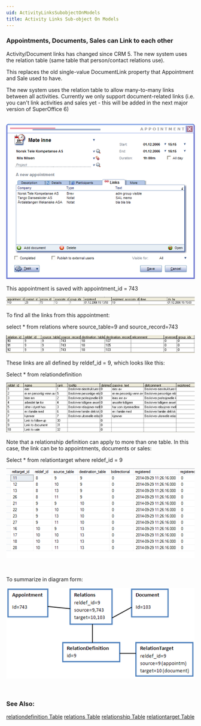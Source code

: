 ```yaml
---
uid: ActivityLinksSubobjectOnModels
title: Activity Links Sub-object On Models
---
```


### Appointments, Documents, Sales can Link to each other

Activity/Document links has changed since CRM 5. The new system uses the relation table (same table that person/contact relations use).

This replaces the old single-value DocumentLink property that Appointment and Sale used to have.

The new system uses the relation table to allow many-to-many links between all activities. Currently we only support document-related links (i.e. you can't link activities and sales yet - this will be added in the next major version of SuperOffice 6)

 ![](../Images/ScreenCap4.png)

This appointment is saved with appointment\_id = 743

![](../Images/LinksAppointmentRecord.png)

To find all the links from this appointment:

select \* from relations where source\_table=9 and source\_record=743

![](../Images/LinksRelations.png)

These links are all defined by reldef\_id = 9, which looks like this:

Select \* from relationdefinition

![](../Images/LinksRelDefList.png)

Note that a relationship definition can apply to more than one table. In this case, the link can be to appointments, documents or sales:

Select \* from relationtarget where reldef\_id = 9

![](../Images/LinksRelDef.png)

 

To summarize in diagram form:

![](../Images/LinkDiagram.png)

 


### See Also:

[relationdefinition Table](../Tables/relationdefinition.md)
[relations Table](../Tables/relations.md)
[relationship Table](../Tables/relationship.md)
[relationtarget Table](../Tables/relationtarget.md)